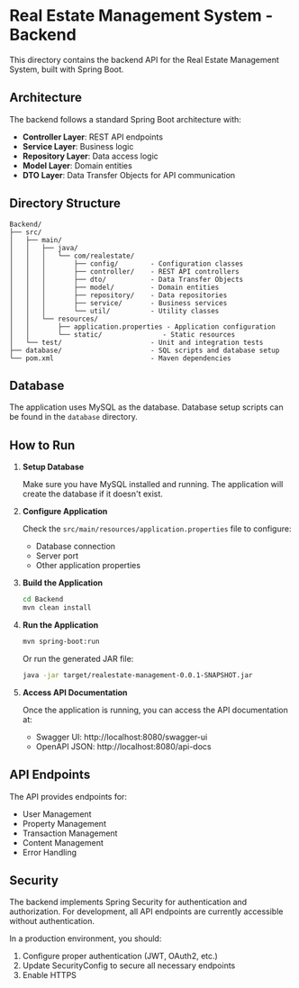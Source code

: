 # Real Estate Management System - Backend

This directory contains the backend API for the Real Estate Management System, built with Spring Boot.

## Architecture

The backend follows a standard Spring Boot architecture with:

- **Controller Layer**: REST API endpoints
- **Service Layer**: Business logic
- **Repository Layer**: Data access logic
- **Model Layer**: Domain entities
- **DTO Layer**: Data Transfer Objects for API communication

## Directory Structure

```
Backend/
├── src/
│   ├── main/
│   │   ├── java/
│   │   │   └── com/realestate/
│   │   │       ├── config/        - Configuration classes
│   │   │       ├── controller/    - REST API controllers
│   │   │       ├── dto/           - Data Transfer Objects
│   │   │       ├── model/         - Domain entities
│   │   │       ├── repository/    - Data repositories
│   │   │       ├── service/       - Business services
│   │   │       └── util/          - Utility classes
│   │   └── resources/
│   │       ├── application.properties - Application configuration
│   │       └── static/               - Static resources
│   └── test/                      - Unit and integration tests
├── database/                      - SQL scripts and database setup
└── pom.xml                        - Maven dependencies
```

## Database

The application uses MySQL as the database. Database setup scripts can be found in the `database` directory.

## How to Run

1. **Setup Database**
   
   Make sure you have MySQL installed and running. The application will create the database if it doesn't exist.

2. **Configure Application**

   Check the `src/main/resources/application.properties` file to configure:
   - Database connection
   - Server port
   - Other application properties

3. **Build the Application**

   ```bash
   cd Backend
   mvn clean install
   ```

4. **Run the Application**

   ```bash
   mvn spring-boot:run
   ```

   Or run the generated JAR file:

   ```bash
   java -jar target/realestate-management-0.0.1-SNAPSHOT.jar
   ```

5. **Access API Documentation**

   Once the application is running, you can access the API documentation at:
   - Swagger UI: http://localhost:8080/swagger-ui
   - OpenAPI JSON: http://localhost:8080/api-docs

## API Endpoints

The API provides endpoints for:

- User Management
- Property Management
- Transaction Management
- Content Management
- Error Handling

## Security

The backend implements Spring Security for authentication and authorization. For development, all API endpoints are currently accessible without authentication.

In a production environment, you should:
1. Configure proper authentication (JWT, OAuth2, etc.)
2. Update SecurityConfig to secure all necessary endpoints
3. Enable HTTPS 